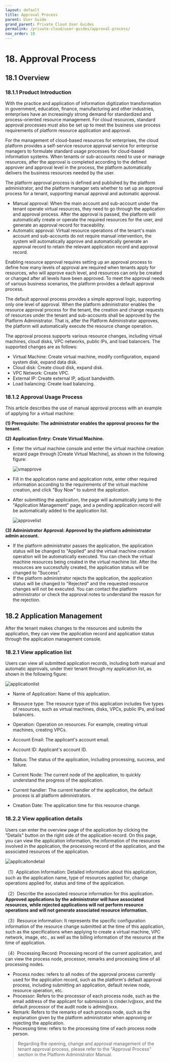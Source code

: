```yaml
---
layout: default
title: Approval Process
parent: User Guide
grand_parent: Private Cloud User Guides
permalink: /private-cloud/user-guides/approval-process/
nav_order: 18
---
```

# 18. Approval Process

## 18.1 Overview 

### 18.1.1 Product Introduction

With the practice and application of information digitization transformation in government, education, finance, manufacturing and other industries, enterprises have an increasingly strong demand for standardized and process-oriented resource management. For cloud resources, standard approval processes must also be set up to meet the business use process requirements of platform resource application and approval.

For the management of cloud-based resources for enterprises, the cloud platform provides a self-service resource approval service for enterprise managers to formulate standard usage processes for cloud-based information systems. When tenants or sub-accounts need to use or manage resources, after the approval is completed according to the defined approver and approval level in the process, the platform automatically delivers the business resources needed by the user.

The platform approval process is defined and published by the platform administrator, and the platform manager sets whether to set up an approval process for a tenant, supporting manual approval and automatic approval.

* Manual approval: When the main account and sub-account under the tenant operate virtual resources, they need to go through the application and approval process. After the approval is passed, the platform will automatically create or operate the required resources for the user, and generate an approval record for traceability.
* Automatic approval: Virtual resource operations of the tenant's main account and sub-accounts do not require manual intervention, the system will automatically approve and automatically generate an approval record to retain the relevant application record and approval record.

Enabling resource approval requires setting up an approval process to define how many levels of approval are required when tenants apply for resources, who will approve each level, and resources can only be created or changed after all levels have been approved. To meet the approval needs of various business scenarios, the platform provides a default approval process.

The default approval process provides a simple approval logic, supporting only one level of approval. When the platform administrator enables the resource approval process for the tenant, the creation and change requests of resources under the tenant and sub-accounts shall be approved by the Platform Administrator. That is, after the Platform Administrator approves, the platform will automatically execute the resource change operation.

The approval process supports various resource changes, including virtual machines, cloud disks, VPC networks, public IPs, and load balancers. The supported changes are as follows:

* Virtual Machine: Create virtual machine, modify configuration, expand system disk, expand data disk.
* Cloud disk: Create cloud disk, expand disk.
* VPC Network: Create VPC.
* External IP: Create external IP, adjust bandwidth.
* Load balancing: Create load balancing.

### 18.1.2 Approval Usage Process

This article describes the use of manual approval process with an example of applying for a virtual machine:

**(1) Prerequisite: The administrator enables the approval process for the tenant.**

**(2) Application Entry: Create Virtual Machine.**

* Enter the virtual machine console and enter the virtual machine creation wizard page through [Create Virtual Machine], as shown in the following figure:

  ![vmapprove](/assets/images/userguide/vmapprove.png)

* Fill in the application name and application note, enter other required information according to the requirements of the virtual machine creation, and click "Buy Now" to submit the application.

* After submitting the application, the page will automatically jump to the "Application Management" page, and a pending application record will be automatically added to the application list.

  ![approvelist](/assets/images/userguide/approvelist.png)

**(3) Administrator Approval: Approved by the platform administrator admin account.**

* If the platform administrator passes the application, the application status will be changed to "Applied" and the virtual machine creation operation will be automatically executed. You can check the virtual machine resources being created in the virtual machine list. After the resources are successfully created, the application status will be changed to "Success".
* If the platform administrator rejects the application, the application status will be changed to "Rejected" and the requested resource changes will not be executed. You can contact the platform administrator or check the approval notes to understand the reason for the rejection.

## 18.2 Application Management

After the tenant makes changes to the resources and submits the application, they can view the application record and application status through the application management console.

### 18.2.1 View application list

Users can view all submitted application records, including both manual and automatic approvals, under their tenant through my application list, as shown in the following figure:

![applicationlist](/assets/images/userguide/applicationlist.png)

* Name of Application: Name of this application.
* Resource type: The resource type of this application includes five types of resources, such as virtual machines, disks, VPCs, public IPs, and load balancers.

* Operation: Operation on resources. For example, creating virtual machines, creating VPCs.

* Account Email: The applicant's account email.

* Account ID: Applicant's account ID.

* Status: The status of the application, including processing, success, and failure.

* Current Node: The current node of the application, to quickly understand the progress of the application.

* Current handler: The current handler of the application, the default process is all platform administrators.

* Creation Date: The application time for this resource change.

### 18.2.2 View application details

Users can enter the overview page of the application by clicking the "Details" button on the right side of the application record. On this page, you can view the application information, the information of the resources involved in the application, the processing record of the application, and the associated resources of the application.

![applicaitondetail](/assets/images/userguide/applicaitondetail.png)

（1）Application Information: Detailed information about this application, such as the application name, type of resources applied for, change operations applied for, status and time of the application.

（2）Describe the associated resource information for this application. **Approved applications by the administrator will have associated resources, while rejected applications will not perform resource operations and will not generate associated resource information.**

（3）Resource information: It represents the specific configuration information of the resource change submitted at the time of this application, such as the specifications when applying to create a virtual machine, VPC network, image, etc., as well as the billing information of the resource at the time of application.

（4）Processing Record: Processing record of the current application, and can view the process node, processor, remarks and processing time of all processing nodes.

* Process nodes: refers to all nodes of the approval process currently used for the application record, such as the platform's default approval process, including submitting an application, default review node, resource operation, etc.
* Processor: Refers to the processor of each process node, such as the email address of the applicant for submission is cinder.lv@xxx, and the default processor of the audit node is admin@xxx.
* Remark: Refers to the remarks of each process node, such as the explanation given by the platform administrator when approving or rejecting the application.
* Processing time: refers to the processing time of each process node person.

> Regarding the opening, change and approval management of the tenant approval process, please refer to the "Approval Process" section in the Platform Administrator Manual.





































